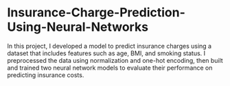 # Insurance-Charge-Prediction-Using-Neural-Networks
In this project, I developed a model to predict insurance charges using a dataset that includes features such as age, BMI, and smoking status. I preprocessed the data using normalization and one-hot encoding, then built and trained two neural network models to evaluate their performance on predicting insurance costs.
